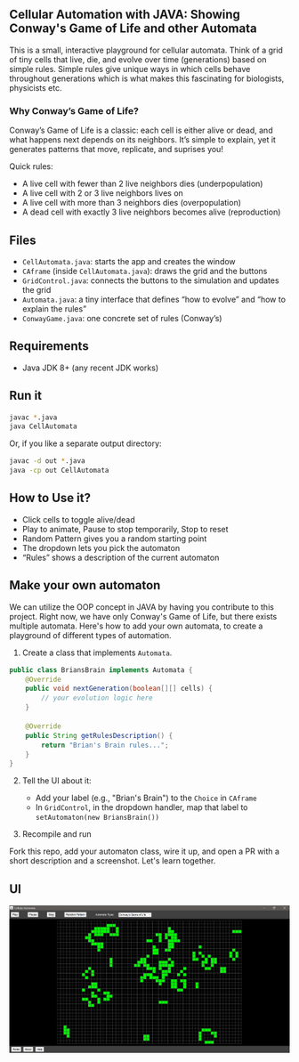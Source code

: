 ## Cellular Automation with JAVA: Showing Conway's Game of Life and other Automata

This is a small, interactive playground for cellular automata. Think of a grid of tiny cells that live, die, and evolve over time (generations) based on simple rules. Simple rules give unique ways in which cells behave throughout generations which is what makes this fascinating for biologists, physicists etc.

### Why Conway’s Game of Life?
Conway’s Game of Life is a classic: each cell is either alive or dead, and what happens next depends on its neighbors. It’s simple to explain, yet it generates patterns that move, replicate, and suprises you!

Quick rules:
- A live cell with fewer than 2 live neighbors dies (underpopulation)
- A live cell with 2 or 3 live neighbors lives on
- A live cell with more than 3 neighbors dies (overpopulation)
- A dead cell with exactly 3 live neighbors becomes alive (reproduction)

## Files

- `CellAutomata.java`: starts the app and creates the window
- `CAframe` (inside `CellAutomata.java`): draws the grid and the buttons
- `GridControl.java`: connects the buttons to the simulation and updates the grid
- `Automata.java`: a tiny interface that defines “how to evolve” and “how to explain the rules”
- `ConwayGame.java`: one concrete set of rules (Conway’s)

## Requirements

- Java JDK 8+ (any recent JDK works)

## Run it

```bash
javac *.java
java CellAutomata
```

Or, if you like a separate output directory:

```bash
javac -d out *.java
java -cp out CellAutomata
```

## How to Use it?

- Click cells to toggle alive/dead
- Play to animate, Pause to stop temporarily, Stop to reset
- Random Pattern gives you a random starting point
- The dropdown lets you pick the automaton
- “Rules” shows a description of the current automaton

## Make your own automaton

We can utilize the OOP concept in JAVA by having you contribute to this project. Right now, we have only Conway's Game of Life, but there exists multiple automata. Here's how to add your own automata, to create a playground of different types of automation.

1) Create a class that implements `Automata`.

```java
public class BriansBrain implements Automata {
    @Override
    public void nextGeneration(boolean[][] cells) {
        // your evolution logic here
    }

    @Override
    public String getRulesDescription() {
        return "Brian's Brain rules...";
    }
}
```

2) Tell the UI about it:
   - Add your label (e.g., "Brian's Brain") to the `Choice` in `CAframe`
   - In `GridControl`, in the dropdown handler, map that label to `setAutomaton(new BriansBrain())`

3) Recompile and run

Fork this repo, add your automaton class, wire it up, and open a PR with a short description and a screenshot. Let's learn together.

 ## UI
 
 ![UI preview](cell-automation-ss.png)
